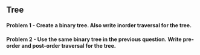 ## Tree
#### Problem 1 - Create a binary tree. Also write inorder traversal for the tree.
#### Problem 2 - Use the same binary tree in the previous question. Write pre-order and post-order traversal for the tree.
